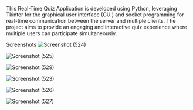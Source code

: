 This Real-Time Quiz Application is developed using Python, leveraging Tkinter for the graphical user interface (GUI) and socket programming for real-time communication between the server and multiple clients. The project aims to provide an engaging and interactive quiz experience where multiple users can participate simultaneously.

Screenshots
![Screenshot (524)](https://github.com/MayarEmad13/Real_Time_Quiz/assets/65380205/c4bef256-aef6-4fff-918f-1eddd2eecd71)

![Screenshot (525)](https://github.com/MayarEmad13/Real_Time_Quiz/assets/65380205/c2309a7f-41ba-44b7-a837-0e9457e39d37)

![Screenshot (529)](https://github.com/MayarEmad13/Real_Time_Quiz/assets/65380205/f229304f-410d-41cc-b3d2-b99c2d6e0bbc)

![Screenshot (523)](https://github.com/MayarEmad13/Real_Time_Quiz/assets/65380205/ed3db080-da96-4150-bb70-e5f5395b7bcb)

![Screenshot (526)](https://github.com/MayarEmad13/Real_Time_Quiz/assets/65380205/29b5bc9e-9d34-4fc5-92f6-69c937a5336c)

![Screenshot (527)](https://github.com/MayarEmad13/Real_Time_Quiz/assets/65380205/4c66ec7b-014f-4baf-b898-9a9622cc198e)
